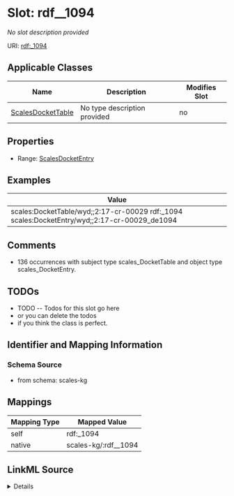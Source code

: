 

# Slot: rdf__1094


_No slot description provided_





URI: [rdf:_1094](http://www.w3.org/1999/02/22-rdf-syntax-ns#_1094)



<!-- no inheritance hierarchy -->





## Applicable Classes

| Name | Description | Modifies Slot |
| --- | --- | --- |
| [ScalesDocketTable](../classes/ScalesDocketTable.md) | No type description provided |  no  |







## Properties

* Range: [ScalesDocketEntry](../classes/ScalesDocketEntry.md)






## Examples

| Value |
| --- |
| scales:DocketTable/wyd;;2:17-cr-00029 rdf:_1094 scales:DocketEntry/wyd;;2:17-cr-00029_de1094 |

## Comments

* 136 occurrences with subject type scales_DocketTable and object type scales_DocketEntry.

## TODOs

* TODO -- Todos for this slot go here
* or you can delete the todos
* if you think the class is perfect.

## Identifier and Mapping Information







### Schema Source


* from schema: scales-kg




## Mappings

| Mapping Type | Mapped Value |
| ---  | ---  |
| self | rdf:_1094 |
| native | scales-kg/:rdf__1094 |




## LinkML Source

<details>
```yaml
name: rdf__1094
description: No slot description provided
todos:
- TODO -- Todos for this slot go here
- or you can delete the todos
- if you think the class is perfect.
comments:
- 136 occurrences with subject type scales_DocketTable and object type scales_DocketEntry.
examples:
- value: scales:DocketTable/wyd;;2:17-cr-00029 rdf:_1094 scales:DocketEntry/wyd;;2:17-cr-00029_de1094
from_schema: scales-kg
rank: 1000
slot_uri: rdf:_1094
alias: rdf__1094
domain_of:
- scales_DocketTable
range: scales_DocketEntry

```
</details>